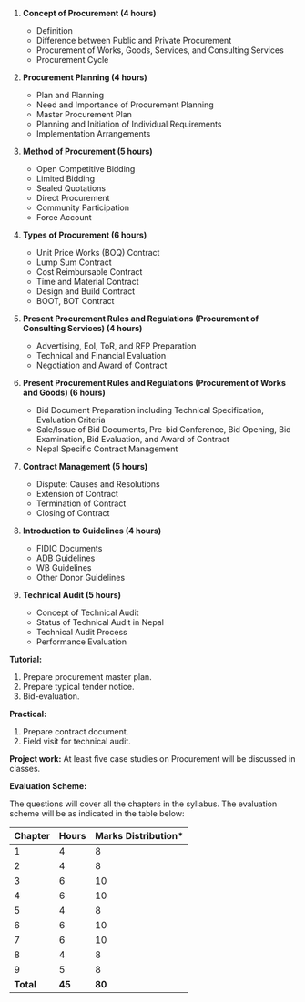 1. **Concept of Procurement (4 hours)**
   * Definition
   * Difference between Public and Private Procurement
   * Procurement of Works, Goods, Services, and Consulting Services
   * Procurement Cycle

2. **Procurement Planning (4 hours)**
   * Plan and Planning
   * Need and Importance of Procurement Planning
   * Master Procurement Plan
   * Planning and Initiation of Individual Requirements
   * Implementation Arrangements

3. **Method of Procurement (5 hours)**
   * Open Competitive Bidding
   * Limited Bidding
   * Sealed Quotations
   * Direct Procurement
   * Community Participation
   * Force Account

4. **Types of Procurement (6 hours)**
   * Unit Price Works (BOQ) Contract
   * Lump Sum Contract
   * Cost Reimbursable Contract
   * Time and Material Contract
   * Design and Build Contract
   * BOOT, BOT Contract

5. **Present Procurement Rules and Regulations (Procurement of Consulting Services) (4 hours)**
   * Advertising, EoI, ToR, and RFP Preparation
   * Technical and Financial Evaluation
   * Negotiation and Award of Contract

6. **Present Procurement Rules and Regulations (Procurement of Works and Goods) (6 hours)**
   * Bid Document Preparation including Technical Specification, Evaluation Criteria
   * Sale/Issue of Bid Documents, Pre-bid Conference, Bid Opening, Bid Examination, Bid Evaluation, and Award of Contract
   * Nepal Specific Contract Management

7. **Contract Management (5 hours)**
   * Dispute: Causes and Resolutions
   * Extension of Contract
   * Termination of Contract
   * Closing of Contract

8. **Introduction to Guidelines (4 hours)**
   * FIDIC Documents
   * ADB Guidelines
   * WB Guidelines
   * Other Donor Guidelines

9. **Technical Audit (5 hours)**
   * Concept of Technical Audit
   * Status of Technical Audit in Nepal
   * Technical Audit Process
   * Performance Evaluation

**Tutorial:**

1. Prepare procurement master plan.
2. Prepare typical tender notice.
3. Bid-evaluation.

**Practical:**

1. Prepare contract document.
2. Field visit for technical audit.

**Project work:** 
At least five case studies on Procurement will be discussed in classes.

**Evaluation Scheme:**

The questions will cover all the chapters in the syllabus. The evaluation scheme will be as indicated in the table below:

| Chapter   | Hours  | Marks Distribution* |
| --------- | ------ | ------------------- |
| 1         | 4      | 8                   |
| 2         | 4      | 8                   |
| 3         | 6      | 10                  |
| 4         | 6      | 10                  |
| 5         | 4      | 8                   |
| 6         | 6      | 10                  |
| 7         | 6      | 10                  |
| 8         | 4      | 8                   |
| 9         | 5      | 8                   |
| **Total** | **45** | **80**              |


